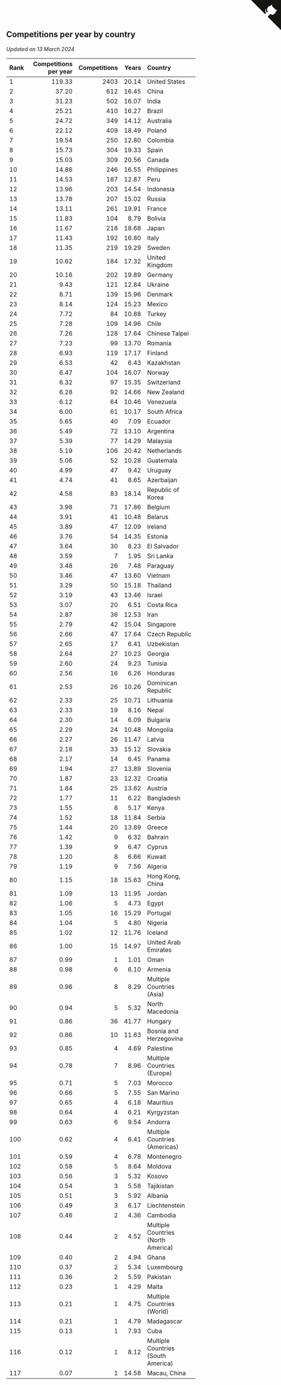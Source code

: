 ## Competitions per year by country

*Updated on 13 March 2024*

| Rank | Competitions per year | Competitions | Years | Country |
| :--- | ---: | ---: | ---: | :--- |
| 1 | 119.33 | 2403 | 20.14 | United States |
| 2 | 37.20 | 612 | 16.45 | China |
| 3 | 31.23 | 502 | 16.07 | India |
| 4 | 25.21 | 410 | 16.27 | Brazil |
| 5 | 24.72 | 349 | 14.12 | Australia |
| 6 | 22.12 | 409 | 18.49 | Poland |
| 7 | 19.54 | 250 | 12.80 | Colombia |
| 8 | 15.73 | 304 | 19.33 | Spain |
| 9 | 15.03 | 309 | 20.56 | Canada |
| 10 | 14.86 | 246 | 16.55 | Philippines |
| 11 | 14.53 | 187 | 12.87 | Peru |
| 12 | 13.96 | 203 | 14.54 | Indonesia |
| 13 | 13.78 | 207 | 15.02 | Russia |
| 14 | 13.11 | 261 | 19.91 | France |
| 15 | 11.83 | 104 | 8.79 | Bolivia |
| 16 | 11.67 | 218 | 18.68 | Japan |
| 17 | 11.43 | 192 | 16.80 | Italy |
| 18 | 11.35 | 219 | 19.29 | Sweden |
| 19 | 10.62 | 184 | 17.32 | United Kingdom |
| 20 | 10.16 | 202 | 19.89 | Germany |
| 21 | 9.43 | 121 | 12.84 | Ukraine |
| 22 | 8.71 | 139 | 15.96 | Denmark |
| 23 | 8.14 | 124 | 15.23 | Mexico |
| 24 | 7.72 | 84 | 10.88 | Turkey |
| 25 | 7.28 | 109 | 14.96 | Chile |
| 26 | 7.26 | 128 | 17.64 | Chinese Taipei |
| 27 | 7.23 | 99 | 13.70 | Romania |
| 28 | 6.93 | 119 | 17.17 | Finland |
| 29 | 6.53 | 42 | 6.43 | Kazakhstan |
| 30 | 6.47 | 104 | 16.07 | Norway |
| 31 | 6.32 | 97 | 15.35 | Switzerland |
| 32 | 6.28 | 92 | 14.66 | New Zealand |
| 33 | 6.12 | 64 | 10.46 | Venezuela |
| 34 | 6.00 | 61 | 10.17 | South Africa |
| 35 | 5.65 | 40 | 7.09 | Ecuador |
| 36 | 5.49 | 72 | 13.10 | Argentina |
| 37 | 5.39 | 77 | 14.29 | Malaysia |
| 38 | 5.19 | 106 | 20.42 | Netherlands |
| 39 | 5.06 | 52 | 10.28 | Guatemala |
| 40 | 4.99 | 47 | 9.42 | Uruguay |
| 41 | 4.74 | 41 | 8.65 | Azerbaijan |
| 42 | 4.58 | 83 | 18.14 | Republic of Korea |
| 43 | 3.98 | 71 | 17.86 | Belgium |
| 44 | 3.91 | 41 | 10.48 | Belarus |
| 45 | 3.89 | 47 | 12.09 | Ireland |
| 46 | 3.76 | 54 | 14.35 | Estonia |
| 47 | 3.64 | 30 | 8.23 | El Salvador |
| 48 | 3.59 | 7 | 1.95 | Sri Lanka |
| 49 | 3.48 | 26 | 7.48 | Paraguay |
| 50 | 3.46 | 47 | 13.60 | Vietnam |
| 51 | 3.29 | 50 | 15.18 | Thailand |
| 52 | 3.19 | 43 | 13.46 | Israel |
| 53 | 3.07 | 20 | 6.51 | Costa Rica |
| 54 | 2.87 | 36 | 12.53 | Iran |
| 55 | 2.79 | 42 | 15.04 | Singapore |
| 56 | 2.66 | 47 | 17.64 | Czech Republic |
| 57 | 2.65 | 17 | 6.41 | Uzbekistan |
| 58 | 2.64 | 27 | 10.23 | Georgia |
| 59 | 2.60 | 24 | 9.23 | Tunisia |
| 60 | 2.56 | 16 | 6.26 | Honduras |
| 61 | 2.53 | 26 | 10.26 | Dominican Republic |
| 62 | 2.33 | 25 | 10.71 | Lithuania |
| 63 | 2.33 | 19 | 8.16 | Nepal |
| 64 | 2.30 | 14 | 6.09 | Bulgaria |
| 65 | 2.29 | 24 | 10.48 | Mongolia |
| 66 | 2.27 | 26 | 11.47 | Latvia |
| 67 | 2.18 | 33 | 15.12 | Slovakia |
| 68 | 2.17 | 14 | 6.45 | Panama |
| 69 | 1.94 | 27 | 13.89 | Slovenia |
| 70 | 1.87 | 23 | 12.32 | Croatia |
| 71 | 1.84 | 25 | 13.62 | Austria |
| 72 | 1.77 | 11 | 6.22 | Bangladesh |
| 73 | 1.55 | 8 | 5.17 | Kenya |
| 74 | 1.52 | 18 | 11.84 | Serbia |
| 75 | 1.44 | 20 | 13.89 | Greece |
| 76 | 1.42 | 9 | 6.32 | Bahrain |
| 77 | 1.39 | 9 | 6.47 | Cyprus |
| 78 | 1.20 | 8 | 6.66 | Kuwait |
| 79 | 1.19 | 9 | 7.56 | Algeria |
| 80 | 1.15 | 18 | 15.63 | Hong Kong, China |
| 81 | 1.09 | 13 | 11.95 | Jordan |
| 82 | 1.06 | 5 | 4.73 | Egypt |
| 83 | 1.05 | 16 | 15.29 | Portugal |
| 84 | 1.04 | 5 | 4.80 | Nigeria |
| 85 | 1.02 | 12 | 11.76 | Iceland |
| 86 | 1.00 | 15 | 14.97 | United Arab Emirates |
| 87 | 0.99 | 1 | 1.01 | Oman |
| 88 | 0.98 | 6 | 6.10 | Armenia |
| 89 | 0.96 | 8 | 8.29 | Multiple Countries (Asia) |
| 90 | 0.94 | 5 | 5.32 | North Macedonia |
| 91 | 0.86 | 36 | 41.77 | Hungary |
| 92 | 0.86 | 10 | 11.63 | Bosnia and Herzegovina |
| 93 | 0.85 | 4 | 4.69 | Palestine |
| 94 | 0.78 | 7 | 8.96 | Multiple Countries (Europe) |
| 95 | 0.71 | 5 | 7.03 | Morocco |
| 96 | 0.66 | 5 | 7.55 | San Marino |
| 97 | 0.65 | 4 | 6.18 | Mauritius |
| 98 | 0.64 | 4 | 6.21 | Kyrgyzstan |
| 99 | 0.63 | 6 | 9.54 | Andorra |
| 100 | 0.62 | 4 | 6.41 | Multiple Countries (Americas) |
| 101 | 0.59 | 4 | 6.78 | Montenegro |
| 102 | 0.58 | 5 | 8.64 | Moldova |
| 103 | 0.56 | 3 | 5.32 | Kosovo |
| 104 | 0.54 | 3 | 5.58 | Tajikistan |
| 105 | 0.51 | 3 | 5.92 | Albania |
| 106 | 0.49 | 3 | 6.17 | Liechtenstein |
| 107 | 0.46 | 2 | 4.36 | Cambodia |
| 108 | 0.44 | 2 | 4.52 | Multiple Countries (North America) |
| 109 | 0.40 | 2 | 4.94 | Ghana |
| 110 | 0.37 | 2 | 5.34 | Luxembourg |
| 111 | 0.36 | 2 | 5.59 | Pakistan |
| 112 | 0.23 | 1 | 4.29 | Malta |
| 113 | 0.21 | 1 | 4.75 | Multiple Countries (World) |
| 114 | 0.21 | 1 | 4.79 | Madagascar |
| 115 | 0.13 | 1 | 7.93 | Cuba |
| 116 | 0.12 | 1 | 8.12 | Multiple Countries (South America) |
| 117 | 0.07 | 1 | 14.58 | Macau, China |


<a href="https://github.com/JustinTimeCuber/wca_statistics" class="github-corner" aria-label="View source on Github"><svg width="80" height="80" viewBox="0 0 250 250" style="fill:#151513; color:#fff; position: absolute; top: 0; border: 0; right: 0;" aria-hidden="true"><path d="M0,0 L115,115 L130,115 L142,142 L250,250 L250,0 Z"></path><path d="M128.3,109.0 C113.8,99.7 119.0,89.6 119.0,89.6 C122.0,82.7 120.5,78.6 120.5,78.6 C119.2,72.0 123.4,76.3 123.4,76.3 C127.3,80.9 125.5,87.3 125.5,87.3 C122.9,97.6 130.6,101.9 134.4,103.2" fill="currentColor" style="transform-origin: 130px 106px;" class="octo-arm"></path><path d="M115.0,115.0 C114.9,115.1 118.7,116.5 119.8,115.4 L133.7,101.6 C136.9,99.2 139.9,98.4 142.2,98.6 C133.8,88.0 127.5,74.4 143.8,58.0 C148.5,53.4 154.0,51.2 159.7,51.0 C160.3,49.4 163.2,43.6 171.4,40.1 C171.4,40.1 176.1,42.5 178.8,56.2 C183.1,58.6 187.2,61.8 190.9,65.4 C194.5,69.0 197.7,73.2 200.1,77.6 C213.8,80.2 216.3,84.9 216.3,84.9 C212.7,93.1 206.9,96.0 205.4,96.6 C205.1,102.4 203.0,107.8 198.3,112.5 C181.9,128.9 168.3,122.5 157.7,114.1 C157.9,116.9 156.7,120.9 152.7,124.9 L141.0,136.5 C139.8,137.7 141.6,141.9 141.8,141.8 Z" fill="currentColor" class="octo-body"></path></svg></a><style>.github-corner:hover .octo-arm{animation:octocat-wave 560ms ease-in-out}@keyframes octocat-wave{0%,100%{transform:rotate(0)}20%,60%{transform:rotate(-25deg)}40%,80%{transform:rotate(10deg)}}@media (max-width:500px){.github-corner:hover .octo-arm{animation:none}.github-corner .octo-arm{animation:octocat-wave 560ms ease-in-out}}</style>
